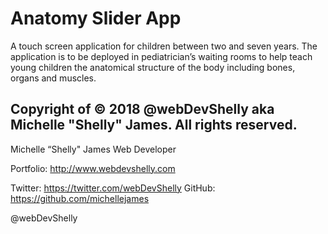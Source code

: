 # Anatomy Slider App

A touch screen application for children between two and seven years. The application is to be deployed in pediatrician’s waiting rooms to help teach young children the anatomical structure of the body including bones, organs and muscles.

Copyright of &copy; 2018 @webDevShelly aka Michelle "Shelly" James. All rights reserved.
-- 

Michelle “Shelly" James
Web Developer

Portfolio: http://www.webdevshelly.com

Twitter: https://twitter.com/webDevShelly
GitHub: https://github.com/michellejames

@webDevShelly